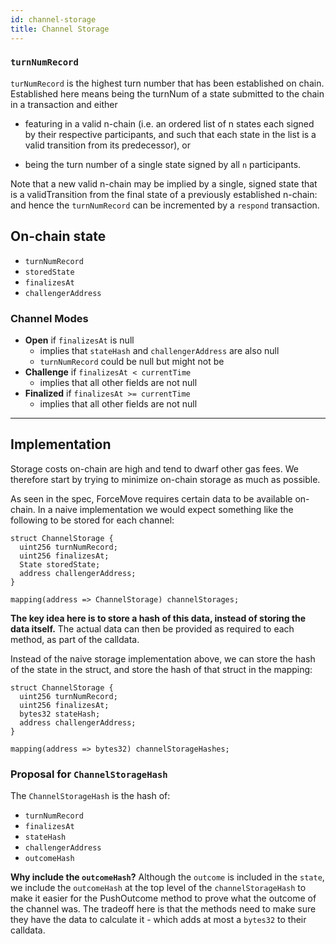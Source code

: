 ```yaml
---
id: channel-storage
title: Channel Storage
---
```


### `turnNumRecord`

`turNumRecord` is the highest turn number that has been established on chain. Established here means being the turnNum of a state submitted to the chain in a transaction and either

- featuring in a valid n-chain (i.e. an ordered list of n states each signed by their respective participants, and such that each state in the list is a valid transition from its predecessor), or

- being the turn number of a single state signed by all `n` participants.

Note that a new valid n-chain may be implied by a single, signed state that is a validTransition from the final state of a previously established n-chain: and hence the `turnNumRecord` can be incremented by a `respond` transaction.

## On-chain state

- `turnNumRecord`
- `storedState`
- `finalizesAt`
- `challengerAddress`

### Channel Modes

- **Open** if `finalizesAt` is null
  - implies that `stateHash` and `challengerAddress` are also null
  - `turnNumRecord` could be null but might not be
- **Challenge** if `finalizesAt < currentTime`
  - implies that all other fields are not null
- **Finalized** if `finalizesAt >= currentTime`
  - implies that all other fields are not null

---

## Implementation

Storage costs on-chain are high and tend to dwarf other gas fees. We therefore start by trying to minimize on-chain storage as much as possible.

As seen in the spec, ForceMove requires certain data to be available on-chain.
In a naive implementation we would expect something like the following to be stored for each channel:

```
struct ChannelStorage {
  uint256 turnNumRecord;
  uint256 finalizesAt;
  State storedState;
  address challengerAddress;
}

mapping(address => ChannelStorage) channelStorages;
```

**The key idea here is to store a hash of this data, instead of storing the data itself.** The actual data can then be provided as required to each method, as part of the calldata.

Instead of the naive storage implementation above, we can store the hash of the state in the struct, and store the hash of that struct in the mapping:

```
struct ChannelStorage {
  uint256 turnNumRecord;
  uint256 finalizesAt;
  bytes32 stateHash;
  address challengerAddress;
}

mapping(address => bytes32) channelStorageHashes;
```

### Proposal for `ChannelStorageHash`

The `ChannelStorageHash` is the hash of:

- `turnNumRecord`
- `finalizesAt`
- `stateHash`
- `challengerAddress`
- `outcomeHash`

**Why include the `outcomeHash`?** Although the `outcome` is included in the `state`, we include the `outcomeHash` at the top level of the `channelStorageHash` to make it easier for the PushOutcome method to prove what the outcome of the channel was. The tradeoff here is that the methods need to make sure they have the data to calculate it - which adds at most a `bytes32` to their calldata.
